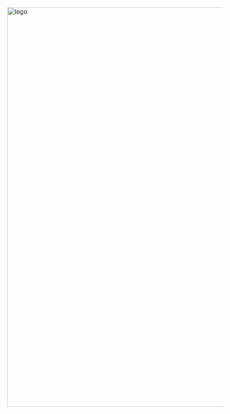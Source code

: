 
<img width="932" alt="logo" src="https://github.com/svetlanasieber/SoftUni-Educational-Certificate/assets/135451084/093577ba-43fc-4679-ab93-5f2b8cd386f1">
